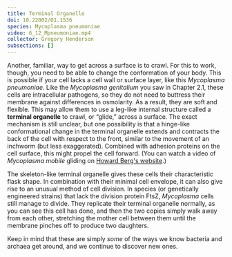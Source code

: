 ```yaml
---
title: Terminal Organelle
doi: 10.22002/D1.1536
species: Mycoplasma pneumoniae
video: 6_12_Mpneumoniae.mp4
collector: Gregory Henderson
subsections: []
---
```


Another, familiar, way to get across a surface is to crawl. For this to work, though, you need to be able to change the conformation of your body. This is possible if your cell lacks a cell wall or surface layer, like this *Mycoplasma pneumoniae*. Like the *Mycoplasma genitalium* you saw in Chapter 2.1, these cells are intracellular pathogens, so they do not need to buttress their membrane against differences in osmolarity. As a result, they are soft and flexible. This may allow them to use a leg-like internal structure called a **terminal organelle** to crawl, or “glide,” across a surface. The exact mechanism is still unclear, but one possibility is that a hinge-like conformational change in the terminal organelle extends and contracts the back of the cell with respect to the front, similar to the movement of an inchworm (but less exaggerated). Combined with adhesion proteins on the cell surface, this might propel the cell forward. (You can watch a video of *Mycoplasma mobile* gliding on [Howard Berg's website](http://www.rowland.harvard.edu/labs/bacteria/movies/mycoplasma.php).)

The skeleton-like terminal organelle gives these cells their characteristic flask shape. In combination with their minimal cell envelope, it can also give rise to an unusual method of cell division. In species (or genetically engineered strains) that lack the division protein FtsZ, *Mycoplasma* cells still manage to divide. They replicate their terminal organelle normally, as you can see this cell has done, and then the two copies simply walk away from each other, stretching the mother cell between them until the membrane pinches off to produce two daughters.

Keep in mind that these are simply *some* of the ways we know bacteria and archaea get around, and we continue to discover new ones.

